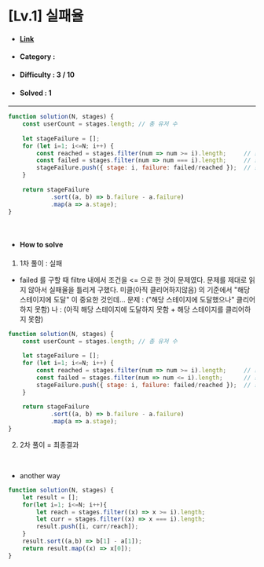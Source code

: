 # [Lv.1] 실패율 
* #### [Link](https://school.programmers.co.kr/learn/courses/30/lessons/42889)
* #### Category : 
* #### Difficulty : 3 / 10  
* #### Solved : 1

<hr />

```js
function solution(N, stages) {
    const userCount = stages.length; // 총 유저 수
    
    let stageFailure = [];
    for (let i=1; i<=N; i++) {
        const reached = stages.filter(num => num >= i).length;     // 스테이지별 도달한 유저 수 
        const failed = stages.filter(num => num === i).length;     // 스테이지별 미클 유저 수 
        stageFailure.push({ stage: i, failure: failed/reached });  // 스테이지별 실패율 
    }
    
    return stageFailure
            .sort((a, b) => b.failure - a.failure)
            .map(a => a.stage);
}
```

<br />

* #### How to solve
1. 1차 풀이 : 실패
* failed 를 구할 때 filtre 내에서 조건을 <= 으로 한 것이 문제였다.
문제를 제대로 읽지 않아서 실패율을 틀리게 구했다. 
미클(아직 클리어하지않음) 의 기준에서 "해당 스테이지에 도달" 이 중요한 것인데... 
문제 : ("해당 스테이지에 도달했으나" 클리어하지 못함)
나 : (아직 해당 스테이지에 도달하지 못함 + 해당 스테이지를 클리어하지 못함) 
```js
function solution(N, stages) {
    const userCount = stages.length; // 총 유저 수
    
    let stageFailure = [];
    for (let i=1; i<=N; i++) {
        const reached = stages.filter(num => num >= i).length;     // 스테이지별 도달한 유저 수 
        const failed = stages.filter(num => num <= i).length;      // 스테이지별 미클 유저 수 
        stageFailure.push({ stage: i, failure: failed/reached });  // 스테이지별 실패율 
    }
    
    return stageFailure
            .sort((a, b) => b.failure - a.failure)
            .map(a => a.stage);
}
```
2. 2차 풀이 = 최종결과 

<br />

* another way  
```js
function solution(N, stages) {
    let result = [];
    for(let i=1; i<=N; i++){
        let reach = stages.filter((x) => x >= i).length;
        let curr = stages.filter((x) => x === i).length;
        result.push([i, curr/reach]);
    }
    result.sort((a,b) => b[1] - a[1]);
    return result.map((x) => x[0]);
}
```